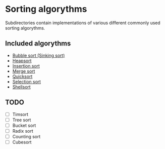 # Sorting algorythms

Subdirectories contain implementations of various different commonly used sorting algorythms.

## Included algorythms

- [Bubble sort (Sinking sort)](./bubble_sort)
- [Heapsort](./heapsort)
- [Insertion sort](./insertion_sort)
- [Merge sort](./merge_sort)
- [Quicksort](./quicksort)
- [Selection sort](./selection_sort)
- [Shellsort](./shellsort)

## TODO

- [ ] Timsort
- [ ] Tree sort
- [ ] Bucket sort
- [ ] Radix sort
- [ ] Counting sort
- [ ] Cubesort

